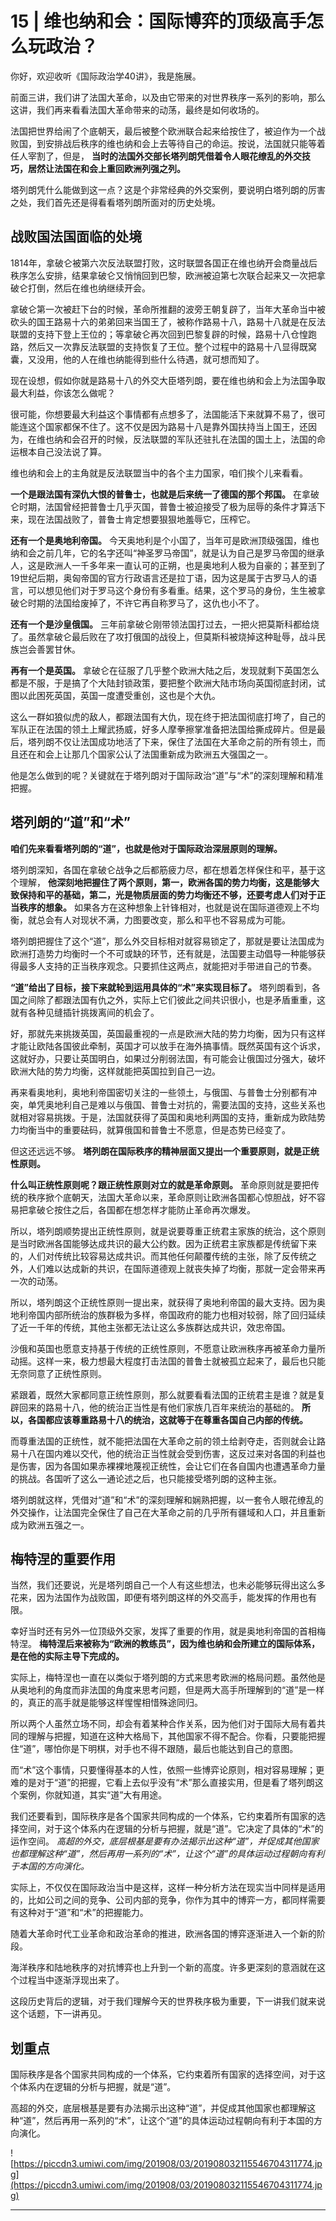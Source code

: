 # 15 | 维也纳和会：国际博弈的顶级高手怎么玩政治？

你好，欢迎收听《国际政治学40讲》，我是施展。

前面三讲，我们讲了法国大革命，以及由它带来的对世界秩序一系列的影响，那么这讲，我们再来看看法国大革命带来的动荡，最终是如何收场的。

法国把世界给闹了个底朝天，最后被整个欧洲联合起来给按住了，被迫作为一个战败国，到安排战后秩序的维也纳和会上去等待自己的命运。按说，法国就只能等着任人宰割了，但是， **当时的法国外交部长塔列朗凭借着令人眼花缭乱的外交技巧，居然让法国在和会上重回欧洲列强之列。**

塔列朗凭什么能做到这一点？这是个非常经典的外交案例，要说明白塔列朗的厉害之处，我们首先还是得看看塔列朗所面对的历史处境。

## 战败国法国面临的处境

1814年，拿破仑被第六次反法联盟打败，这时联盟各国正在维也纳开会商量战后秩序怎么安排，结果拿破仑又悄悄回到巴黎，欧洲被迫第七次联合起来又一次把拿破仑打倒，然后在维也纳继续开会。

拿破仑第一次被赶下台的时候，革命所推翻的波旁王朝复辟了，当年大革命当中被砍头的国王路易十六的弟弟回来当国王了，被称作路易十八，路易十八就是在反法联盟的支持下登上王位的；等拿破仑再次回到巴黎复辟的时候，路易十八仓惶跑路，然后又一次靠反法联盟的支持恢复了王位。整个过程中的路易十八显得既窝囊，又没用，他的人在维也纳能得到些什么待遇，就可想而知了。

现在设想，假如你就是路易十八的外交大臣塔列朗，要在维也纳和会上为法国争取最大利益，你该怎么做呢？

很可能，你想要最大利益这个事情都有点想多了，法国能活下来就算不易了，很可能连这个国家都保不住了。这不仅是因为路易十八是靠外国扶持当上国王，还因为，在维也纳和会召开的时候，反法联盟的军队还驻扎在法国的国土上，法国的命运根本自己没法说了算。

维也纳和会上的主角就是反法联盟当中的各个主力国家，咱们挨个儿来看看。

 **一个是跟法国有深仇大恨的普鲁士，也就是后来统一了德国的那个邦国。** 在拿破仑时期，法国曾经把普鲁士几乎灭国，普鲁士被迫接受了极为屈辱的条件才算活下来，现在法国战败了，普鲁士肯定想要狠狠地羞辱它，压榨它。

 **还有一个是奥地利帝国。** 今天奥地利是个小国了，当年可是欧洲顶级强国，维也纳和会之前几年，它的名字还叫“神圣罗马帝国”，就是认为自己是罗马帝国的继承人，这是欧洲人一千多年来一直认可的正朔，也是奥地利人极为自豪的；甚至到了19世纪后期，奥匈帝国的官方行政语言还是拉丁语，因为这是属于古罗马人的语言，可以想见他们对于罗马这个身份有多看重。结果，这个罗马的身份，生生被拿破仑时期的法国给废掉了，不许它再自称罗马了，这仇也小不了。

 **还有一个是沙皇俄国。** 三年前拿破仑刚带领法国打过去，一把火把莫斯科都给烧了。虽然拿破仑最后败在了攻打俄国的战役上，但莫斯科被烧掉这种耻辱，战斗民族岂会善罢甘休。

 **再有一个是英国。** 拿破仑在征服了几乎整个欧洲大陆之后，发现就剩下英国怎么都是不服，于是搞了个大陆封锁政策，要把整个欧洲大陆市场向英国彻底封闭，试图以此困死英国，英国一度遭受重创，这也是个大仇。

这么一群如狼似虎的敌人，都跟法国有大仇，现在终于把法国彻底打垮了，自己的军队正在法国的领土上耀武扬威，好多人摩拳擦掌准备把法国给撕成碎片。但是最后，塔列朗不仅让法国成功地活了下来，保住了法国在大革命之前的所有领土，而且还在和会上让那几个国家公认了法国重新成为欧洲五大强国之一。

他是怎么做到的呢？关键就在于塔列朗对于国际政治“道”与“术”的深刻理解和精准把握。

## 塔列朗的“道”和“术”

 **咱们先来看看塔列朗的“道”，也就是他对于国际政治深层原则的理解。**

塔列朗深知，各国在拿破仑战争之后都筋疲力尽，都在想着怎样保住和平，基于这个理解， **他深刻地把握住了两个原则，第一，欧洲各国的势力均衡，这是能够大致保持和平的基础，第二，光是物质层面的势力均衡还不够，还要考虑人们对于正当秩序的想象。** 如果各方在这种想象上针锋相对，也就是说在国际道德观上不均衡，就总会有人对现状不满，力图要改变，那么和平也不容易成为可能。

塔列朗把握住了这个“道”，那么外交目标相对就容易锁定了，那就是要让法国成为欧洲打造势力均衡时一个不可或缺的环节，还有就是，法国要主动倡导一种能够获得最多人支持的正当秩序观念。只要抓住这两点，就能把对手带进自己的节奏。

 **“道”给出了目标，接下来就轮到运用具体的“术”来实现目标了。** 塔列朗看到，各国之间除了都跟法国有仇之外，实际上它们彼此之间共识很小，也是矛盾重重，这就有各种见缝插针挑拨离间的机会了。

好，那就先来挑拨英国，英国最重视的一点是欧洲大陆的势力均衡，因为只有这样才能让欧陆各国彼此牵制，英国才可以放手在海外搞事情。既然英国有这个诉求，这就好办，只要让英国明白，如果过分削弱法国，有可能会让俄国过分强大，破坏欧洲大陆的势力均衡，这样就能把英国拉到自己一边。

再来看奥地利，奥地利帝国密切关注的一些领土，与俄国、与普鲁士分别都有冲突，单凭奥地利自己是难以与俄国、普鲁士对抗的，需要法国的支持，这些关系也就相对容易挑拨。于是，法国就获得了英国和奥地利两国的支持，重新成为欧陆势力均衡当中的重要砝码，就算俄国和普鲁士不愿意，但是态势已经变了。

但这还远远不够。 **塔列朗在国际秩序的精神层面又提出一个重要原则，就是正统性原则。**

 **什么叫正统性原则呢？跟正统性原则对立的就是革命原则。** 革命原则就是要把传统的秩序掀个底朝天，法国大革命以来，革命原则让欧洲各国都心惊胆战，好不容易把拿破仑按住之后，各国都在想怎样才能防止革命再次爆发。

所以，塔列朗顺势提出正统性原则，就是说要尊重正统君主家族的统治，这个原则是当时欧洲各国能够达成共识的最大公约数。因为正统君主家族都是传统留下来的，人们对传统比较容易达成共识。而其他任何颠覆传统的主张，除了反传统之外，人们难以达成新的共识，在国际道德观上就丧失掉了均衡，那就一定会带来再一次的动荡。

所以，塔列朗这个正统性原则一提出来，就获得了奥地利帝国的最大支持。因为奥地利帝国内部所统治的族群极为多样，帝国政府的能力也相对较弱，除了回归延续了近一千年的传统，其他主张都无法让这么多族群达成共识，效忠帝国。

沙俄和英国也愿意支持基于传统的正统性原则，不愿意让欧洲秩序再被革命力量所动摇。这样一来，极力想最大程度打击法国的普鲁士就被孤立起来了，最后也只能无奈同意了正统性原则。

紧跟着，既然大家都同意正统性原则，那么就要看看法国的正统君主是谁？就是复辟回来的路易十八，他的统治正当性是有他们家族几百年来统治的基础的。 **所以，各国都应该尊重路易十八的统治，这就等于在尊重各国自己内部的传统。**

而尊重法国的正统性，就不能把法国在大革命之前的领土给剥夺走，否则就会让路易十八在国内难以交代，他的统治正当性就会受到伤害，这反过来对各国的利益也是伤害，因为各国如果赤裸裸地蔑视正统性，会让它们在各自国内也遭遇革命力量的挑战。各国听了这么一通论述之后，也只能接受塔列朗的这种主张。

塔列朗就这样，凭借对“道”和“术”的深刻理解和娴熟把握，以一套令人眼花缭乱的外交操作，让法国完全保住了自己在大革命之前的几乎所有疆域和人口，并且重新成为欧洲五强之一。

##  梅特涅的重要作用

当然，我们还要说，光是塔列朗自己一个人有这些想法，也未必能够玩得出这么多花来，因为法国作为战败国，即便有塔列朗这样的外交高手，能发挥的作用也有限。

幸好当时还有另外一位顶级外交家，发挥了重要的作用，就是奥地利帝国的首相梅特涅。 **梅特涅后来被称为“欧洲的教练员”，因为维也纳和会所建立的国际体系，是在他的实际主导下完成的。**

实际上，梅特涅也一直在以类似于塔列朗的方式来思考欧洲的格局问题。虽然他是从奥地利的角度而非法国的角度来思考问题，但是两大高手所理解到的“道”是一样的，真正的高手就是能够这样惺惺相惜殊途同归。

所以两个人虽然立场不同，却会有着某种合作关系，因为他们对于国际大局有着共同的理解与把握，知道在这种大格局下，其他国家不得不配合。你看，只要能把握住“道”，哪怕你是下明棋，对手也不得不跟随，最后也能达到自己的意图。

而“术”这个事情，只要懂得基本的人性，依照一些博弈论原则，相对容易理解；更难的是对于“道”的把握，它看上去似乎没有“术”那么直接实用，但是看了塔列朗这个案例，你就知道，其实“道”大有用途。

我们还要看到，国际秩序是各个国家共同构成的一个体系，它约束着所有国家的选择空间，对于这个体系内在逻辑的分析与把握，就是“道”。它决定了具体的“术”的运作空间。 *高超的外交，底层根基是要有办法揭示出这种“道”，并促成其他国家也都理解这种“道”，然后再用一系列的“术”，让这个“道”的具体运动过程朝向有利于本国的方向演化。*

实际上，不仅仅在国际政治当中是这样，这样一种分析方法在现实当中同样是适用的，比如公司之间的竞争、公司内部的竞争，你作为其中的博弈一方，都同样需要有这种对于“道”和“术”的把握能力。

随着大革命时代工业革命和政治革命的推进，欧洲各国的博弈逐渐进入一个新的阶段。

海洋秩序和陆地秩序的对抗博弈也上升到一个新的高度。许多更深刻的意涵就在这个过程当中逐渐浮现出来了。

这段历史背后的逻辑，对于我们理解今天的世界秩序极为重要，下一讲我们就来说这个话题，下一讲再见。

## 划重点

国际秩序是各个国家共同构成的一个体系，它约束着所有国家的选择空间，对于这个体系内在逻辑的分析与把握，就是“道”。

高超的外交，底层根基是要有办法揭示出这种“道”，并促成其他国家也都理解这种“道”，然后再用一系列的“术”，让这个“道”的具体运动过程朝向有利于本国的方向演化。

![https://piccdn3.umiwi.com/img/201908/03/201908032115546704311774.jpg](https://piccdn3.umiwi.com/img/201908/03/201908032115546704311774.jpg)

---
